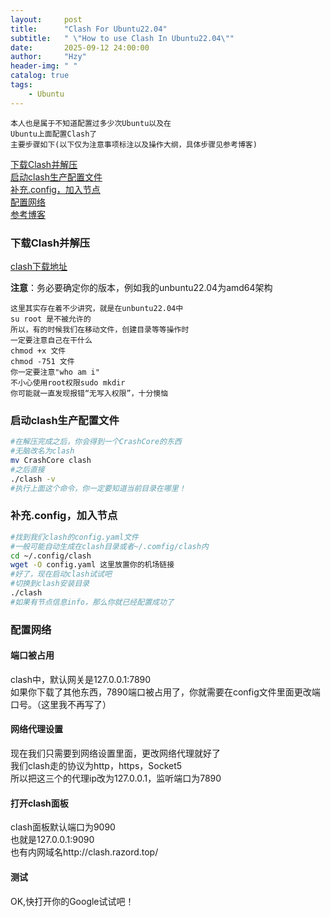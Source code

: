 ```yaml
---
layout:     post
title:      "Clash For Ubuntu22.04"
subtitle:   " \"How to use Clash In Ubuntu22.04\""
date:       2025-09-12 24:00:00
author:     "Hzy"
header-img: " "
catalog: true
tags:
    - Ubuntu
---
```

    本人也是属于不知道配置过多少次Ubuntu以及在 
    Ubuntu上面配置Clash了
    主要步骤如下(以下仅为注意事项标注以及操作大纲，具体步骤见参考博客)
    
[下载Clash并解压](#下载Clash并解压)  
[启动clash生产配置文件](#启动clash生产配置文件)  
[补充.config，加入节点](#补充.config，加入节点)  
[配置网络](#配置网络)  
[参考博客](https://www.macw.cc/articles/158)

### 下载Clash并解压
[clash下载地址](https://github.com/DustinWin/clash_singbox-tools/releases/tag/Clash-Premium)  

**注意**：务必要确定你的版本，例如我的unbuntu22.04为amd64架构

    这里其实存在着不少讲究，就是在unbuntu22.04中
    su root 是不被允许的
    所以，有的时候我们在移动文件，创建目录等等操作时
    一定要注意自己在干什么
    chmod +x 文件
    chmod -751 文件
    你一定要注意"who am i"
    不小心使用root权限sudo mkdir  
    你可能就一直发现报错“无写入权限”，十分懊恼

### 启动clash生产配置文件
``` bash 
#在解压完成之后，你会得到一个CrashCore的东西
#无脑改名为clash 
mv CrashCore clash
#之后直接
./clash -v
#执行上面这个命令，你一定要知道当前目录在哪里！
```
### 补充.config，加入节点
``` bash
#找到我们clash的config.yaml文件
#一般可能自动生成在clash目录或者~/.comfig/clash内
cd ~/.config/clash
wget -O config.yaml 这里放置你的机场链接
#好了，现在启动clash试试吧
#切换到clash安装目录
./clash
#如果有节点信息info，那么你就已经配置成功了
``` 
### 配置网络
#### 端口被占用
 clash中，默认网关是127.0.0.1:7890  
如果你下载了其他东西，7890端口被占用了，你就需要在config文件里面更改端口号。（这里我不再写了）  
#### 网络代理设置
现在我们只需要到网络设置里面，更改网络代理就好了  
我们clash走的协议为http，https，Socket5   
所以把这三个的代理ip改为127.0.0.1，监听端口为7890  
#### 打开clash面板
clash面板默认端口为9090  
也就是127.0.0.1:9090  
也有内网域名http://clash.razord.top/
#### 测试
OK,快打开你的Google试试吧！